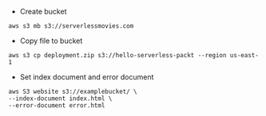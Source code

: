 

- Create bucket
```
aws s3 mb s3://serverlessmovies.com
```


- Copy file to bucket

```
aws s3 cp deployment.zip s3://hello-serverless-packt --region us-east-1
```

- Set index document and error document
```
aws S3 website s3://examplebucket/ \
--index-document index.html \
--error-document error.html
```
